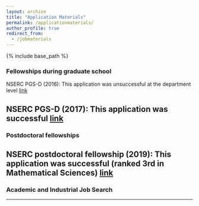 ```yaml
---
layout: archive
title: "Application Materials"
permalink: /applicationmaterials/
author_profile: true
redirect_from:
  - /jobmaterials
---
```


{% include base_path %}

### Fellowships during graduate school

NSERC PGS-D (2016): This application was unsuccessful at the department level [link](https://ttcassid.github.io/files/Application_Materials/PGSD_Application_2016.pdf)

NSERC PGS-D (2017): This application was successful [link](https://ttcassid.github.io/files/Application_Materials/NSERCPGSDTylerCassidyApplication2017.pdf)
----

  
### Postdoctoral fellowships 

NSERC postdoctoral fellowship (2019): This application was successful (ranked 3rd in Mathematical Sciences) [link](https://ttcassid.github.io/files/Application_Materials/NSERCPDF_TotalApplication.pdf)
----

  
### Academic and Industrial Job Search
----

  